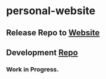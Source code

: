 # personal-website
## Release Repo to [Website](https://ajay-jayanth.github.io/personal-website/)
## Development [Repo](https://github.com/ajay-jayanth/personal-website-dev)
### Work in Progress.
